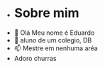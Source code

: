 - # Sobre mim
- 👋 Olá Meu nome é Eduardo
- 👀 aluno de um colegio, DB
- 📫 Mestre em nenhuma aréa
- Adoro churras
